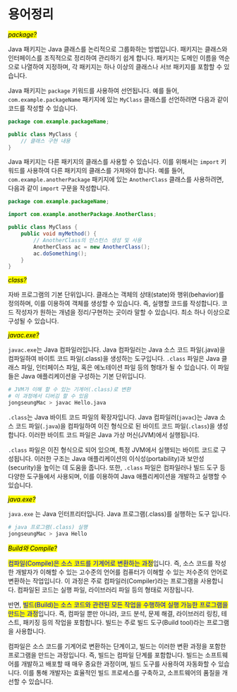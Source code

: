 # 용어정리

_<mark style="background-color:yellow;">package?</mark>_

Java 패키지는 Java 클래스를 논리적으로 그룹화하는 방법입니다. 패키지는 클래스와 인터페이스를 조직적으로 정리하여 관리하기 쉽게 합니다. 패키지는 도메인 이름을 역순으로 나열하여 지정하며, 각 패키지는 하나 이상의 클래스나 서브 패키지를 포함할 수 있습니다.



Java 패키지는 `package` 키워드를 사용하여 선언됩니다. 예를 들어, `com.example.packageName` 패키지에 있는 `MyClass` 클래스를 선언하려면 다음과 같이 코드를 작성할 수 있습니다.

```java
package com.example.packageName;

public class MyClass {
    // 클래스 구현 내용
}
```



Java 패키지는 다른 패키지의 클래스를 사용할 수 있습니다. 이를 위해서는 `import` 키워드를 사용하여 다른 패키지의 클래스를 가져와야 합니다. 예를 들어, `com.example.anotherPackage` 패키지에 있는 `AnotherClass` 클래스를 사용하려면, 다음과 같이 `import` 구문을 작성합니다.

```java
package com.example.packageName;

import com.example.anotherPackage.AnotherClass;

public class MyClass {
    public void myMethod() {
        // AnotherClass의 인스턴스 생성 및 사용
        AnotherClass ac = new AnotherClass();
        ac.doSomething();
    }
}
```





_<mark style="background-color:yellow;">class?</mark>_

자바 프로그램의 기본 단위입니다. 클래스는 객체의 상태(state)와 행위(behavior)를 정의하며, 이를 이용하여 객체를 생성할 수 있습니다. 즉, 실행할 코드를 작성합니다. 코드 작성자가 원하는 개념을 정리/구현하는 곳이라 말할 수 있습니다. 최소 하나 이상으로 구성될 수 있습니다.





_<mark style="background-color:yellow;">javac.exe?</mark>_

`javac.exe`는 Java 컴파일러입니다. Java 컴파일러는 Java 소스 코드 파일(.java)을 컴파일하여 바이트 코드 파일(.class)을 생성하는 도구입니다. `.class` 파일은 Java 클래스 파일, 인터페이스 파일, 혹은 에노테이션 파일 등의 형태가 될 수 있습니다. 이 파일들은 Java 애플리케이션을 구성하는 기본 단위입니다.

```sh
# JVM가 이해 할 수 있는 기계어(.class)로 변환
# 이 과정에서 디버깅 할 수 있음
jongseungMac > javac Hello.java
```



`.class`는 Java 바이트 코드 파일의 확장자입니다. Java 컴파일러(`javac`)는 Java 소스 코드 파일(`.java`)을 컴파일하여 이진 형식으로 된 바이트 코드 파일(`.class`)을 생성합니다. 이러한 바이트 코드 파일은 Java 가상 머신(JVM)에서 실행됩니다.



`.class` 파일은 이진 형식으로 되어 있으며, 특정 JVM에서 실행되는 바이트 코드로 구성됩니다. 이러한 구조는 Java 애플리케이션의 이식성(portability)과 보안성(security)을 높이는 데 도움을 줍니다. 또한, `.class` 파일은 컴파일러나 빌드 도구 등 다양한 도구들에서 사용되며, 이를 이용하여 Java 애플리케이션을 개발하고 실행할 수 있습니다.





_<mark style="background-color:yellow;">java.exe?</mark>_

`java.exe` 는 Java 인터프리터입니다.  Java 프로그램(.class)를 실행하는 도구 입니다.

```sh
# java 프로그램(.class) 실행
jongseungMac > java Hello  
```





_<mark style="background-color:yellow;">Build와 Compile?</mark>_

<mark style="color:blue;">컴파일(Compile)은 소스 코드를 기계어로 변환하는 과정</mark>입니다. 즉, 소스 코드를 작성한 개발자가 이해할 수 있는 고수준의 언어를 컴퓨터가 이해할 수 있는 저수준의 언어로 변환하는 작업입니다. 이 과정은 주로 컴파일러(Compiler)라는 프로그램을 사용합니다. 컴파일된 코드는 실행 파일, 라이브러리 파일 등의 형태로 저장됩니다.

반면, <mark style="color:blue;">빌드(Build)는 소스 코드와 관련된 모든 작업을 수행하여 실행 가능한 프로그램을 만드는 과정</mark>입니다. 즉, 컴파일 뿐만 아니라, 코드 분석, 문제 해결, 라이브러리 링킹, 테스트, 패키징 등의 작업을 포함합니다. 빌드는 주로 빌드 도구(Build tool)라는 프로그램을 사용합니다.

컴파일은 소스 코드를 기계어로 변환하는 단계이고, 빌드는 이러한 변환 과정을 포함한 프로그램을 만드는 과정입니다. 즉, 빌드는 컴파일 단계를 포함합니다. 빌드는 소프트웨어를 개발하고 배포할 때 매우 중요한 과정이며, 빌드 도구를 사용하여 자동화할 수 있습니다. 이를 통해 개발자는 효율적인 빌드 프로세스를 구축하고, 소프트웨어의 품질을 개선할 수 있습니다.
